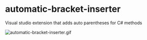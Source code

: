 # automatic-bracket-inserter
Visual studio extension that adds auto parentheses for C# methods

![automatic-bracket-inserter.gif](https://media.giphy.com/media/UUhisdWZAFoofy2giJ/giphy.gif)
